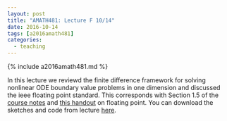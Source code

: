 ```yaml
---
layout: post
title: "AMATH481: Lecture F 10/14"
date: 2016-10-14
tags: [a2016amath481]
categories:
  - teaching
---
```


{% include a2016amath481.md %}

In this lecture we reviewd the finite difference 
framework for solving nonlinear ODE boundary value 
problems in one dimension and discussed the ieee 
floating point standard.
This corresponds with Section 
1.5 of the [course notes](/teaching/courses/uw-amath-481-a-2016/resources/581-notes-kutz.pdf) and [this handout](/teaching/courses/uw-amath-481-a-2016/resources/floating_point.pdf) on floating point. You can download
the sketches and code from lecture [here](/teaching/courses/uw-amath-481-a-2016/resources/lec-10-14.zip).
